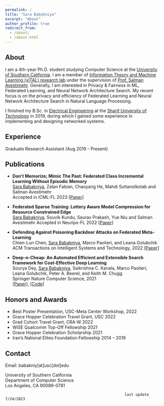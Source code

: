 ```yaml
---
permalink: /
title: "Sara Babakniya"
excerpt: "About"
author_profile: true
redirect_from: 
  - /about/
  - /about.html
---
```


About
------
I am a 4th-year Ph.D. student studying Computer Science at the [University of Southern California](https://www.cs.usc.edu/). I am a member of [Information Theory and Machine Learning (vITAL) research lab](https://www.avestimehr.com/vital-lab/) under the supervision of [Prof. Salman Avestimehr](https://www.avestimehr.com/).  Generally, I am interested in Privacy & Fairness in ML, Federated Learning, and Neural Network Architecture Search. My recent focus is on the privacy and efficiency of Federated Learning and Neural Network Architecture Search in Natural Language Processing.  
  
I finished my B.Sc. in [Electrical Engineering](http://ee.sharif.edu/~web/en/) at the [Sharif University of Technology](http://www.en.sharif.edu/) in 2019, during which I gained some experience in implementing and designing networked systems.

Experience
-----
Graduate Research Assistant (Aug 2019 - Present)

Publications
-----
- **Don’t Memorize; Mimic The Past: Federated Class Incremental Learning Without Episodic Memory**  
  <u>Sara Babakniya</u>, Zalan Fabian, Chaoyang He, Mahdi Soltanolkotab and Salman Avestimehr  
  Accepted in ICML-FL 2023
  \[[Paper](https://arxiv.org/pdf/2307.00497)\]

- **Federated Sparse Training: Lottery Aware Model Compression for Resource Constrained Edge**  
  <u>Sara Babakniya</u>, Souvik Kundu, Saurav Prakash, Yue Niu and Salman Avestimehr
  Accepted in Neurips-FL 2022
  \[[Paper](https://arxiv.org/abs/2208.13092)\]


- **Defending Against Poisoning Backdoor Attacks on Federated Meta-Learning**  
  Chien-Lun Chen, <u>Sara Babakniya</u>, Marco Paolieri, and Leana Golubchik  
  ACM Transactions on Intelligent Systems and Technology, 2022
  \[[Paper](https://par.nsf.gov/servlets/purl/10345295)\]
  
- **Deep-n-Cheap: An Automated Efficient and Extensible Search Framework for Cost-Effective Deep Learning**  
  Sourya Dey, <u>Sara Babakniya</u>, Saikrishna C. Kanala, Marco Paolieri, Leana Golubchik, Peter A. Beerel, and Keith M. Chugg  
  Springer Nature Computer Science, 2021  
  \[[Paper](https://link.springer.com/article/10.1007/s42979-021-00646-0)\], \[[Code](https://github.com/usc-hal/deep-n-cheap/tree/nlp)\]  

Honors and Awards
-----
- Best Poster Presentation, USC-Meta Center Workshop, 2022
- Grace Hopper Celebration Travel Grant, USC 2022
- Grad Cohort Travel Grant, CRA-W 2022
- WiSE Qualcomm Top-Off Fellowship 2021
- Grace Hopper Celebration Scholarship 2021
- Iran’s National Elites Foundation Fellowship 2014 – 2019

Contact
-----
Email: babakniy[at]usc[dot]edu  
  
University of Southern California  
Department of Computer Science  
Los Angeles, CA 90089-0781  

                                                          last update 7/24/2023
